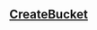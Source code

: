 ## [CreateBucket](https://docs.oracle.com/en-us/iaas/api/#/en/objectstorage/20160918/Bucket/CreateBucket)

```dart

```